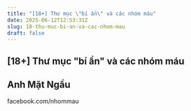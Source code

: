 ```yaml
---
title: "[18+] Thư mục \"bí ẩn\" và các nhóm máu"
date: 2025-06-12T12:53:31Z
slug: 18-thu-muc-bi-an-va-cac-nhom-mau
draft: false
---
```


## [18+] Thư mục "bí ẩn" và các nhóm máu

## Anh Mặt Ngầu

facebook.com/nhommau